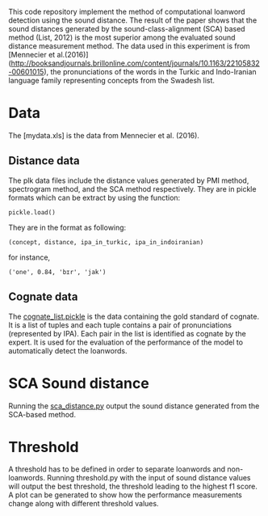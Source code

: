 This code repository implement the method of computational loanword detection using the sound distance. The result of the paper shows that the sound distances generated by the sound-class-alignment (SCA) based method (List, 2012) is the most superior among the evaluated sound distance measurement method. The data used in this experiment is from [Mennecier et al.(2016)] (http://booksandjournals.brillonline.com/content/journals/10.1163/22105832-00601015), the pronunciations of the words in the Turkic and Indo-Iranian language family representing concepts from the Swadesh list. 


# Data 

The [mydata.xls] is the data from Mennecier et al. (2016). 


## Distance data

The plk data files include the distance values generated by PMI method, spectrogram method, and the SCA method respectively. They are in pickle formats which can be extract by using the function: 

```
pickle.load()
```

They are in the format as following: 

```
(concept, distance, ipa_in_turkic, ipa_in_indoiranian)
```

for instance, 

```
('one', 0.84, 'bɪr', 'jak')
```

## Cognate data
The [cognate_list.pickle](https://github.com/jayliqinzhang/computational-loanword-detection/blob/master/data/cognate_list.pickle) is the data containing the gold standard of cognate. It is a list of tuples and each tuple contains a pair of pronunciations (represented by IPA). Each pair in the list is identified as cognate by the expert. It is used for the evaluation of the performance of the model to automatically detect the loanwords. 


# SCA Sound distance

Running the [sca_distance.py](https://github.com/jayliqinzhang/computational-loanword-detection/blob/master/sca_distance.py) output the sound distance generated from the SCA-based method. 


# Threshold

A threshold has to be defined in order to separate loanwords and non-loanwords. Running threshold.py with the input of sound distance values will output the best threshold, the threshold leading to the highest f1 score. A plot can be generated to show how the performance measurements change along with different threshold values.  



